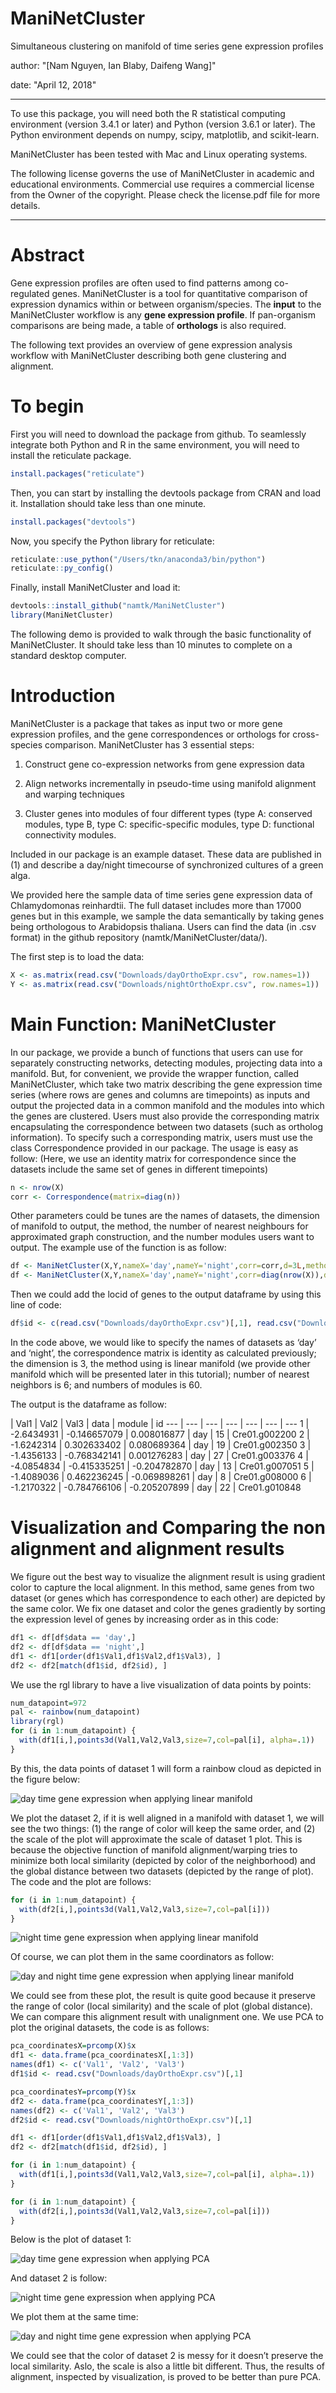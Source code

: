 # ManiNetCluster
Simultaneous clustering on manifold of time series gene expression profiles

author: "[Nam Nguyen, Ian Blaby, Daifeng Wang]"

date: "April 12, 2018"

---
To use this package, you will need both the R statistical computing environment (version 3.4.1 or later) and Python (version 3.6.1 or later). The Python environment depends on numpy, scipy, matplotlib, and scikit-learn.

ManiNetCluster has been tested with Mac and Linux operating systems.

The following license governs the use of ManiNetCluster in academic and educational environments. Commercial use requires a commercial license from the Owner of the copyright. Please check the license.pdf file for more details.

---

# Abstract 
Gene expression profiles are often used to find patterns among co-regulated genes. ManiNetCluster is a tool for quantitative comparison of expression dynamics within or between organism/species. The **input** to the ManiNetCluster workflow is any **gene expression profile**. If pan-organism comparisons are being made, a  table  of **orthologs** is also required.

The  following text provides an overview of gene expression analysis workflow with ManiNetCluster describing both gene clustering and  alignment. 

# To begin
First you will need to download the package from github. To seamlessly integrate both Python and R in the same environment, you will need to install the reticulate package. 

```r
install.packages("reticulate")
```

Then, you can start by installing the devtools package from CRAN and load it. Installation should take less than one minute.

```r
install.packages("devtools")
```

Now, you specify the Python library for reticulate:

```r
reticulate::use_python("/Users/tkn/anaconda3/bin/python")
reticulate::py_config()
```

Finally, install ManiNetCluster and load it:

```r
devtools::install_github("namtk/ManiNetCluster")
library(ManiNetCluster)
```

The following demo is provided to walk through the basic functionality of ManiNetCluster. It should take less than 10 minutes to complete on a standard desktop computer.

# Introduction 
ManiNetCluster is a package that takes as input two or more gene expression profiles, and the gene correspondences or orthologs for  cross-species  comparison. ManiNetCluster has 3 essential steps:

1. Construct gene co-expression networks from gene expression data

2. Align networks incrementally in pseudo-time using manifold alignment and warping techniques 

3. Cluster genes into modules of four different types (type A: conserved modules, type B, type C: specific-specific modules, type D: functional connectivity modules.

Included  in  our  package  is  an  example dataset. These  data are published  in (1) and  describe  a day/night  timecourse  of  synchronized  cultures  of  a  green  alga.

We provided here the sample data of time series gene expression data of Chlamydomonas reinhardtii. The full dataset includes more than 17000 genes but in this example, we sample the data semantically by taking genes being orthologous to Arabidopsis thaliana. Users can find the data (in .csv format) in the github repository (namtk/ManiNetCluster/data/).

The first step is to load the data:

```r
X <- as.matrix(read.csv("Downloads/dayOrthoExpr.csv", row.names=1))
Y <- as.matrix(read.csv("Downloads/nightOrthoExpr.csv", row.names=1))
```

# Main Function: ManiNetCluster
In our package, we provide a bunch of functions that users can use for separately constructing networks, detecting modules, projecting data into a manifold. But, for convenient, we provide the wrapper function, called ManiNetCluster, which take two matrix describing the gene expression time series (where rows are genes and columns are timepoints) as inputs and output the projected data in a common manifold and the modules into which the genes are clustered. Users must also provide the corresponding matrix encapsulating the correspondence between two datasets (such as ortholog information). To specify such a corresponding matrix, users must use the class Correspondence provided in our package. The usage is easy as follow: (Here, we use an identity matrix for correspondence since the datasets include the same set of genes in different timepoints)

```r
n <- nrow(X)
corr <- Correspondence(matrix=diag(n))
```

Other parameters could be tunes are the names of datasets, the dimension of manifold to output, the method, the number of nearest neighbours for approximated graph construction, and the number modules users want to output. The example use of the function is as follow:

```r
df <- ManiNetCluster(X,Y,nameX='day',nameY='night',corr=corr,d=3L,method='linear manifold',k_NN=6L,k_medoids=60L)
df <- ManiNetCluster(X,Y,nameX='day',nameY='night',corr=diag(nrow(X)),d=3L,method='linear manifold',k_NN=6L,k_medoids=60L)
```

Then we could add the locid of genes to the output dataframe by using this line of code:

```r
df$id <- c(read.csv("Downloads/dayOrthoExpr.csv")[,1], read.csv("Downloads/nightOrthoExpr.csv")[,1])
```

In the code above, we would like to specify the names of datasets as ‘day’ and ‘night’, the correspondence matrix is identity as calculated previously; the dimension is 3, the method using is linear manifold (we provide other manifold which will be presented later in this tutorial); number of nearest neighbors is 6; and numbers of modules is 60.

The output is the dataframe as follow:

 | Val1 | Val2 | Val3 | data | module | id
--- | --- | --- | --- | --- | --- | --- 
1 | -2.6434931 | -0.146657079 | 0.008016877 | day | 15 | Cre01.g002200
2 | -1.6242314 | 0.302633402 | 0.080689364 | day | 19 | Cre01.g002350
3 | -1.4356133 | -0.768342141 | 0.001276283 | day | 27 | Cre01.g003376
4 | -4.0854834 | -0.415335251 | -0.204782870 | day | 13 | Cre01.g007051
5 | -1.4089036 | 0.462236245 | -0.069898261 | day | 8 | Cre01.g008000
6 | -1.2170322 | -0.784766106 | -0.205207899 | day | 22 | Cre01.g010848

# Visualization and Comparing the non alignment and alignment results
We figure out the best way to visualize the alignment result is using gradient color to capture the local alignment. In this method, same genes from two dataset (or genes which has correspondence to each other) are depicted by the same color. We fix one dataset and color the genes gradiently by sorting the expression level of genes by increasing order as in this code:

```r
df1 <- df[df$data == 'day',]
df2 <- df[df$data == 'night',]
df1 <- df1[order(df1$Val1,df1$Val2,df1$Val3), ]
df2 <- df2[match(df1$id, df2$id), ]
```

We use the rgl library to have a live visualization of data points by points:

```r
num_datapoint=972
pal <- rainbow(num_datapoint)
library(rgl)
for (i in 1:num_datapoint) {
  with(df1[i,],points3d(Val1,Val2,Val3,size=7,col=pal[i], alpha=.1))
}
```

By this, the data points of dataset 1 will form a rainbow cloud as depicted in the figure below:

![](figs/tut/Screen%20Shot%202018-05-03%20at%2012.58.19%20AM.png "day time gene expression when applying linear manifold")

We plot the dataset 2, if it is well aligned in a manifold with dataset 1, we will see the two things: (1) the range of color will keep the same order, and (2) the scale of the plot will approximate the scale of dataset 1 plot. This is because the objective function of manifold alignment/warping tries to minimize both local similarity (depicted by color of the neighborhood) and the global distance between two datasets (depicted by the range of plot). The code and the plot are follows:

```r
for (i in 1:num_datapoint) {
  with(df2[i,],points3d(Val1,Val2,Val3,size=7,col=pal[i]))
}
```

![](figs/tut/Screen%20Shot%202018-05-03%20at%2012.59.20%20AM.png "night time gene expression when applying linear manifold")

Of course, we can plot them in the same coordinators as follow:

![](figs/tut/Screen%20Shot%202018-05-03%20at%201.01.55%20AM.png "day and night time gene expression when applying linear manifold")

We could see from these plot, the result is quite good because it preserve the range of color (local similarity) and the scale of plot (global distance). We can compare this alignment result with unalignment one. We use PCA to plot the original datasets, the code is as follows:

```r
pca_coordinatesX=prcomp(X)$x
df1 <- data.frame(pca_coordinatesX[,1:3])
names(df1) <- c('Val1', 'Val2', 'Val3')
df1$id <- read.csv("Downloads/dayOrthoExpr.csv")[,1]

pca_coordinatesY=prcomp(Y)$x
df2 <- data.frame(pca_coordinatesY[,1:3])
names(df2) <- c('Val1', 'Val2', 'Val3')
df2$id <- read.csv("Downloads/nightOrthoExpr.csv")[,1]

df1 <- df1[order(df1$Val1,df1$Val2,df1$Val3), ]
df2 <- df2[match(df1$id, df2$id), ]

for (i in 1:num_datapoint) {
  with(df1[i,],points3d(Val1,Val2,Val3,size=7,col=pal[i], alpha=.1))
}

for (i in 1:num_datapoint) {
  with(df2[i,],points3d(Val1,Val2,Val3,size=7,col=pal[i]))
}
```

Below is the plot of dataset 1:

![](figs/tut/Screen%20Shot%202018-05-03%20at%201.06.02%20AM.png "day time gene expression when applying PCA")

And dataset 2 is follow:

![](figs/tut/Screen%20Shot%202018-05-03%20at%201.07.02%20AM.png "night time gene expression when applying PCA")

We plot them at the same time:

![](figs/tut/Screen%20Shot%202018-05-03%20at%201.09.37%20AM.png "day and night time gene expression when applying PCA")

We could see that the color of dataset 2 is messy for it doesn’t preserve the local similarity. Aslo, the scale is also a little bit different. Thus, the results of alignment, inspected by visualization, is proved to be better than pure PCA.